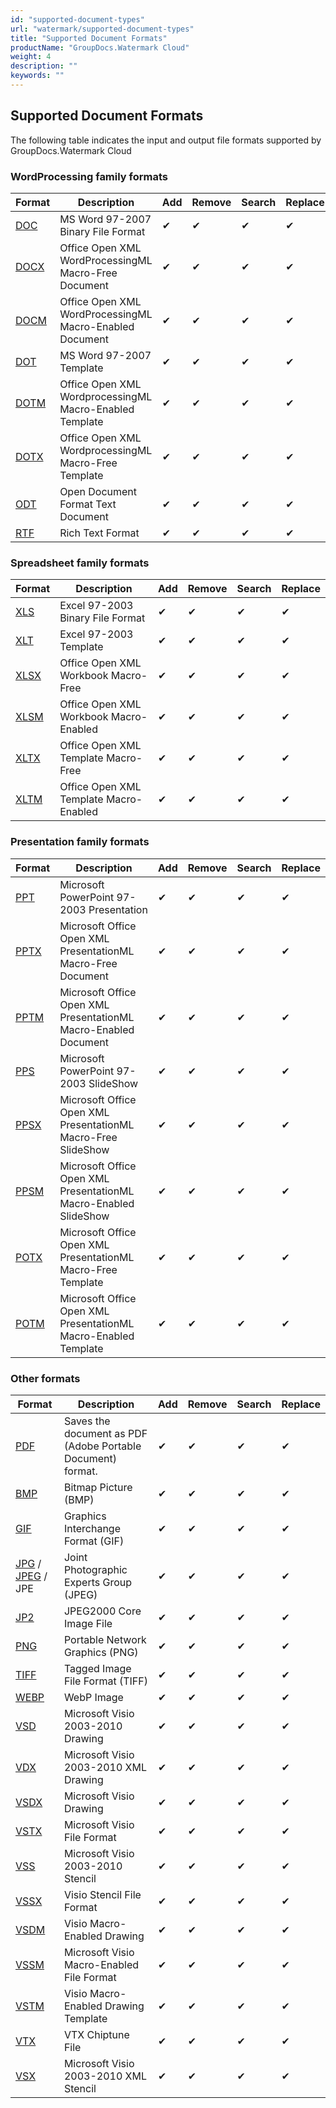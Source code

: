 ```yaml
---
id: "supported-document-types"
url: "watermark/supported-document-types"
title: "Supported Document Formats"
productName: "GroupDocs.Watermark Cloud"
weight: 4
description: ""
keywords: ""
---
```







## Supported Document Formats ##

The following table indicates the input and output file formats supported by GroupDocs.Watermark Cloud

### WordProcessing family formats ###

|Format|Description|Add|Remove|Search|Replace
|---|---|---|---|---|---
|[DOC](https://wiki.fileformat.com/specification/word-processing/doc/)|MS Word 97-2007 Binary File Format|&#10004;|&#10004;|&#10004;|&#10004;
|[DOCX](https://wiki.fileformat.com/specification/word-processing/docx/)|Office Open XML WordProcessingML Macro-Free Document|&#10004;|&#10004;|&#10004;|&#10004;
|[DOCM](https://wiki.fileformat.com/specification/word-processing/docm/)|Office Open XML WordProcessingML Macro-Enabled Document|&#10004;|&#10004;|&#10004;|&#10004;
|[DOT](https://wiki.fileformat.com/specification/word-processing/dot/)|MS Word 97-2007 Template|&#10004;|&#10004;|&#10004;|&#10004;
|[DOTM](https://wiki.fileformat.com/word-processing/dotm/)|Office Open XML WordprocessingML Macro-Enabled Template|&#10004;|&#10004;|&#10004;|&#10004;
|[DOTX](https://wiki.fileformat.com/specification/word-processing/dotx/)|Office Open XML WordprocessingML Macro-Free Template|&#10004;|&#10004;|&#10004;|&#10004;
|[ODT](https://wiki.fileformat.com/specification/word-processing/odt/)|Open Document Format Text Document|&#10004;|&#10004;|&#10004;|&#10004;
|[RTF](https://wiki.fileformat.com/specification/word-processing/rtf/)|Rich Text Format|&#10004;|&#10004;|&#10004;|&#10004;

### Spreadsheet family formats ###

|Format|Description|Add|Remove|Search|Replace
|---|---|---|---|---|---
|[XLS](https://wiki.fileformat.com/specification/spreadsheet/xls/)|Excel 97-2003 Binary File Format|&#10004;|&#10004;|&#10004;|&#10004;
|[XLT](https://wiki.fileformat.com/specification/spreadsheet/xlt/)|Excel 97-2003 Template|&#10004;|&#10004;|&#10004;|&#10004;
|[XLSX](https://wiki.fileformat.com/specification/spreadsheet/xlsx/)|Office Open XML Workbook Macro-Free|&#10004;|&#10004;|&#10004;|&#10004;
|[XLSM](https://wiki.fileformat.com/specification/spreadsheet/xlsm/)|Office Open XML Workbook Macro-Enabled|&#10004;|&#10004;|&#10004;|&#10004;
|[XLTX](https://wiki.fileformat.com/specification/spreadsheet/xltx/)|Office Open XML Template Macro-Free|&#10004;|&#10004;|&#10004;|&#10004;
|[XLTM](https://wiki.fileformat.com/specification/spreadsheet/xltm/)|Office Open XML Template Macro-Enabled|&#10004;|&#10004;|&#10004;|&#10004;

### Presentation family formats ###

|Format|Description|Add|Remove|Search|Replace
|---|---|---|---|---|---
|[PPT](https://wiki.fileformat.com/presentation/ppt/)|Microsoft PowerPoint 97-2003 Presentation|&#10004;|&#10004;|&#10004;|&#10004;
|[PPTX](https://wiki.fileformat.com/presentation/pptx/)|Microsoft Office Open XML PresentationML Macro-Free Document|&#10004;|&#10004;|&#10004;|&#10004;
|[PPTM](https://wiki.fileformat.com/presentation/pptm/)|Microsoft Office Open XML PresentationML Macro-Enabled Document|&#10004;|&#10004;|&#10004;|&#10004;
|[PPS](https://wiki.fileformat.com/presentation/pps/)|Microsoft PowerPoint 97-2003 SlideShow|&#10004;|&#10004;|&#10004;|&#10004;
|[PPSX](https://wiki.fileformat.com/presentation/ppsx/)|Microsoft Office Open XML PresentationML Macro-Free SlideShow|&#10004;|&#10004; |&#10004;|&#10004;
|[PPSM](https://wiki.fileformat.com/presentation/ppsm/)|Microsoft Office Open XML PresentationML Macro-Enabled SlideShow|&#10004;|&#10004;|&#10004;|&#10004;
|[POTX](https://wiki.fileformat.com/presentation/potx/)|Microsoft Office Open XML PresentationML Macro-Free Template|&#10004;|&#10004;|&#10004;|&#10004;
|[POTM](https://wiki.fileformat.com/presentation/potm/)|Microsoft Office Open XML PresentationML Macro-Enabled Template|&#10004;|&#10004;|&#10004;|&#10004;

### Other formats ###

|Format|Description|Add|Remove|Search|Replace
|---|---|---|---|---|---
|[PDF](https://wiki.fileformat.com/view/pdf/)|Saves the document as PDF (Adobe Portable Document) format.|&#10004;|&#10004;|&#10004;|&#10004;
|[BMP](https://wiki.fileformat.com/image/bmp/)|Bitmap Picture (BMP)|&#10004;|&#10004;|&#10004;|&#10004;
|[GIF](https://wiki.fileformat.com/image/gif/)|Graphics Interchange Format (GIF)|&#10004;|&#10004;|&#10004;|&#10004;
|[JPG](https://wiki.fileformat.com/image/jpeg) / [JPEG](https://wiki.fileformat.com/image/jpeg) / JPE  |Joint Photographic Experts Group (JPEG)|&#10004;|&#10004;|&#10004;|&#10004;
|[JP2](https://wiki.fileformat.com/image/jp2/)|JPEG2000 Core Image File|&#10004;|&#10004;|&#10004;|&#10004;
|[PNG](https://wiki.fileformat.com/image/png/)|Portable Network Graphics (PNG)|&#10004;|&#10004;|&#10004;|&#10004;
|[TIFF](https://wiki.fileformat.com/image/tiff/)|Tagged Image File Format (TIFF)|&#10004;|&#10004;|&#10004;|&#10004;
|[WEBP](https://wiki.fileformat.com/image/webp/)|WebP Image|&#10004;|&#10004;|&#10004;|&#10004;
|[VSD](https://wiki.fileformat.com/image/vsd/)|Microsoft Visio 2003-2010 Drawing|&#10004;|&#10004;|&#10004;|&#10004;
|[VDX](https://wiki.fileformat.com/image/vdx/)|Microsoft Visio 2003-2010 XML Drawing|&#10004;|&#10004;|&#10004;|&#10004;
|[VSDX](https://wiki.fileformat.com/image/vsdx/)|Microsoft Visio Drawing|&#10004;|&#10004;|&#10004;|&#10004;
|[VSTX](https://wiki.fileformat.com/image/vstx/)|Microsoft Visio File Format|&#10004;|&#10004;|&#10004;|&#10004;
|[VSS](https://wiki.fileformat.com/image/vss/)|Microsoft Visio 2003-2010 Stencil|&#10004;|&#10004;|&#10004;|&#10004;
|[VSSX](https://wiki.fileformat.com/image/vssx/)|Visio Stencil File Format|&#10004;|&#10004;|&#10004;|&#10004;
|[VSDM](https://wiki.fileformat.com/image/vsdm/)|Visio Macro-Enabled Drawing|&#10004;|&#10004;|&#10004;|&#10004;
|[VSSM](https://wiki.fileformat.com/image/vssm/)|Microsoft Visio Macro-Enabled File Format|&#10004;|&#10004;|&#10004;|&#10004;
|[VSTM](https://wiki.fileformat.com/image/vstm/)|Visio Macro-Enabled Drawing Template|&#10004;|&#10004;|&#10004;|&#10004;
|[VTX](https://wiki.fileformat.com/image/vtx/)|VTX Chiptune File|&#10004;|&#10004;|&#10004;|&#10004;
|[VSX](https://wiki.fileformat.com/image/vsx/)|Microsoft Visio 2003-2010 XML Stencil|&#10004;|&#10004;|&#10004;|&#10004;
